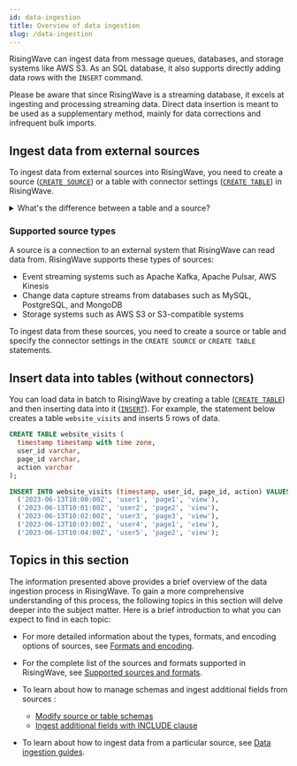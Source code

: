 ```yaml
---
id: data-ingestion
title: Overview of data ingestion
slug: /data-ingestion
---
```

<head>
  <link rel="canonical" href="https://docs.risingwave.com/docs/current/data-ingestion/" />
</head>

RisingWave can ingest data from message queues, databases, and storage systems like AWS S3. As an SQL database, it also supports directly adding data rows with the  `INSERT` command.

Please be aware that since RisingWave is a streaming database, it excels at ingesting and processing streaming data. Direct data insertion is meant to be used as a supplementary method, mainly for data corrections and infrequent bulk imports.

## Ingest data from external sources

To ingest data from external sources into RisingWave, you need to create a source ([`CREATE SOURCE`](/sql/commands/sql-create-source.md)) or a table with connector settings ([`CREATE TABLE`](/sql/commands/sql-create-table.md)) in RisingWave.

<details>
  <summary>What's the difference between a table and a source?</summary>
  <div>
    <div>The table below shows the main differences between a table and a source in RisingWave.</div>
<br/>

| Functionalities | Table | Source |
| ----------------| ----- | ------ |
| Data is persisted in RisingWave    | yes       | no |
| Primary keys can be defined  | yes        | no |
| Append-only data | yes        | yes |
| Upsert data   | yes, but a primary key needs to be defined       | no |
<br/>

<div>As shown above, a key distinction between the two is that a table persists the ingested raw data, whereas a source does not. For example, let's consider the upstream input of 5 records: `AA`, `BB`, `CC`, `DD`, and `EE`. If a table is used, these 5 records will be persisted in RisingWave. However, if a source is used, these records will not be persisted. </div>
<br/>
<div>One advantage of using a table is that you can perform ad-hoc queries against the ingested raw data. </div>
<br/>

<div>Another advantage of using a table is the ability to consume data changes. If the upstream system deletes or updates a record, this operation will be consumed by RisingWave, thereby modifying the results of the stream computation. On the other hand, a source only supports appending records and cannot handle data changes. Besides, to allow a table to accept data changes, a primary key must be specified on the table.</div>

<br/>
<div>Apart from the above differences, here are a few points worth noting about a table:</div>
<br/>
<div></div>

- With a `CREATE TABLE` statement, the corresponding table will be immediately created and populated with data.
- When a materialized view is defined based on the existing table, RisingWave will start reading data from the table and perform streaming computation.
- RisingWave's batch processing engine supports direct batch reading of the table. Users can issue ad-hoc queries against the data within the table.

And here are the points worth noting about a source:

- With a `CREATE SOURCE` statement, no physical objects are created, and data is not immediately read from the source.
- Data from the source is only read when a user creates materialized views or sinks on that source.

Regardless of whether data is persisted in RisingWave, you can create materialized views to transform or analyze them.
  </div>
</details>


### Supported source types

A source is a connection to an external system that RisingWave can read data from. RisingWave supports these types of sources:

- Event streaming systems such as Apache Kafka, Apache Pulsar, AWS Kinesis
- Change data capture streams from databases such as MySQL, PostgreSQL, and MongoDB
- Storage systems such as AWS S3 or S3-compatible systems

To ingest data from these sources, you need to create a source or table and specify the connector settings in the `CREATE SOURCE` or `CREATE TABLE` statements.

## Insert data into tables (without connectors)

You can load data in batch to RisingWave by creating a table ([`CREATE TABLE`](/sql/commands/sql-create-table.md)) and then inserting data into it ([`INSERT`](/sql/commands/sql-insert.md)). For example, the statement below creates a table `website_visits` and inserts 5 rows of data.


```sql
CREATE TABLE website_visits (
  timestamp timestamp with time zone,
  user_id varchar,
  page_id varchar,
  action varchar
);

INSERT INTO website_visits (timestamp, user_id, page_id, action) VALUES
  ('2023-06-13T10:00:00Z', 'user1', 'page1', 'view'),
  ('2023-06-13T10:01:00Z', 'user2', 'page2', 'view'),
  ('2023-06-13T10:02:00Z', 'user3', 'page3', 'view'),
  ('2023-06-13T10:03:00Z', 'user4', 'page1', 'view'),
  ('2023-06-13T10:04:00Z', 'user5', 'page2', 'view');
```


## Topics in this section

The information presented above provides a brief overview of the data ingestion process in RisingWave. To gain a more comprehensive understanding of this process, the following topics in this section will delve deeper into the subject matter. Here is a brief introduction to what you can expect to find in each topic:

- For more detailed information about the types, formats, and encoding options of sources, see [Formats and encoding](/ingest/formats-and-encode-parameters.md).

- For the complete list of the sources and formats supported in RisingWave, see [Supported sources and formats](/ingest/supported-sources-and-formats.md).

- To learn about how to manage schemas and ingest additional fields from sources :

  - [Modify source or table schemas](/ingest/modify-schemas.md)
  - [Ingest additional fields with INCLUDE clause](/ingest/include-clause.md)

- To learn about how to ingest data from a particular source, see [Data ingestion guides](/docs/dev/sources). 